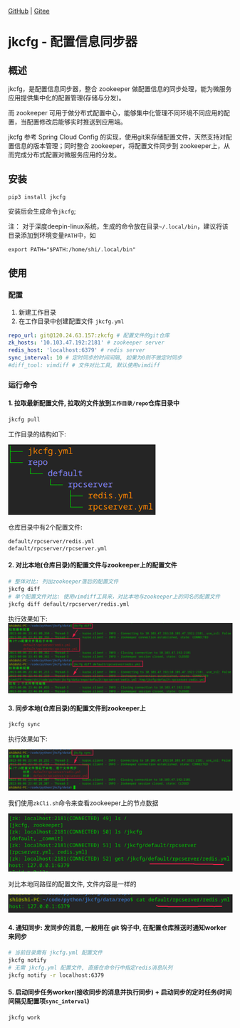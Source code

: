 [GitHub](https://github.com/shigebeyond/jkcfg) | [Gitee](https://gitee.com/shigebeyond/jkcfg)

# jkcfg - 配置信息同步器

## 概述
jkcfg，是配置信息同步器，整合 zookeeper 做配置信息的同步处理，能为微服务应用提供集中化的配置管理(存储与分发)。

而 zookeeper 可用于做分布式配置中心，能够集中化管理不同环境不同应用的配置，当配置修改后能够实时推送到应用端。

jkcfg 参考 Spring Cloud Config 的实现，使用git来存储配置文件，天然支持对配置信息的版本管理；同时整合 zookeeper，将配置文件同步到 zookeeper上，从而完成分布式配置对微服务应用的分发。

## 安装
```
pip3 install jkcfg
```

安装后会生成命令`jkcfg`;

注： 对于深度deepin-linux系统，生成的命令放在目录`~/.local/bin`，建议将该目录添加到环境变量`PATH`中，如
```
export PATH="$PATH:/home/shi/.local/bin"
```

## 使用

### 配置
1. 新建工作目录
2. 在工作目录中创建配置文件 `jkcfg.yml`
```yaml
repo_url: git@120.24.63.157:zkcfg # 配置文件的git仓库
zk_hosts: '10.103.47.192:2181' # zookeeper server
redis_host: 'localhost:6379' # redis server
sync_interval: 10 # 定时同步的时间间隔, 如果为0则不做定时同步
#diff_tool: vimdiff # 文件对比工具, 默认使用vimdiff
```

### 运行命令
#### 1. 拉取最新配置文件, 拉取的文件放到`工作目录/repo`仓库目录中
```sh
jkcfg pull
```
工作目录的结构如下:

![](img/workdir.png)

仓库目录中有2个配置文件:
```
default/rpcserver/redis.yml
default/rpcserver/rpcserver.yml
```

#### 2. 对比本地(仓库目录)的配置文件与zookeeper上的配置文件
```sh
# 整体对比: 列出zookeeper落后的配置文件
jkcfg diff
# 单个配置文件对比: 使用vimdiff工具来，对比本地与zookeeper上的同名的配置文件
jkcfg diff default/rpcserver/redis.yml
```
执行效果如下:
![](img/diff.png)

#### 3. 同步本地(仓库目录)的配置文件到zookeeper上
```sh   
jkcfg sync
```
执行效果如下:

![](img/sync.png)

我们使用`zkCli.sh`命令来查看zookeeper上的节点数据

![](img/zkcfg.png)

对比本地同路径的配置文件, 文件内容是一样的

![](img/localcfg.png)

#### 4. 通知同步: 发同步的消息, 一般用在 git 钩子中, 在配置仓库推送时通知worker来同步
```sh   
# 当前目录需有 jkcfg.yml 配置文件
jkcfg notify
# 无需 jkcfg.yml 配置文件, 直接在命令行中指定redis消息队列
jkcfg notify -r localhost:6379 
```

#### 5. 启动同步任务worker(接收同步的消息并执行同步) + 启动同步的定时任务(时间间隔见配置项`sync_interval`)
```sh   
jkcfg work
```